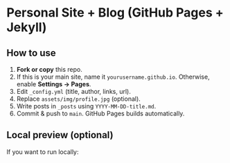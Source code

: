 # Personal Site + Blog (GitHub Pages + Jekyll)

## How to use
1. **Fork or copy** this repo.
2. If this is your main site, name it `yourusername.github.io`. Otherwise, enable **Settings → Pages**.
3. Edit `_config.yml` (title, author, links, url).
4. Replace `assets/img/profile.jpg` (optional).
5. Write posts in `_posts` using `YYYY-MM-DD-title.md`.
6. Commit & push to `main`. GitHub Pages builds automatically.

## Local preview (optional)
If you want to run locally:
